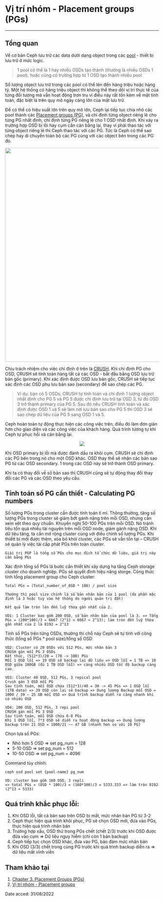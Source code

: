 # Vị trí nhóm - Placement groups (PGs)
---
## Tổng quan
Về cơ bản Ceph lưu trữ các data dưới dạng object trong các [pool](https://access.redhat.com/documentation/en-us/red_hat_ceph_storage/3/html/storage_strategies_guide/pools-1) - thiết bị lưu trữ ở mức logic.
> 1 pool có thể là 1 hay nhiều OSDs tạo thành (thường là nhiều OSDs 1 pool), hoặc cũng có trường hợp từ 1 OSD tạo thành nhiều pool.

Số lượng object lưu trữ trong các pool có thể lên đến hàng triệu hoặc hàng tỷ. Một hệ thống có hàng triệu object thì không thể theo dõi vị trí thực tế của từng đối tượng mà vẫn hoạt động trơn tru vì điều này rất tốn kém về mặt tính toán, đặc biệt là trên quy mô ngày càng lớn của mặt lưu trữ. 

Để có thể có hiệu suất lớn trên quy mô lớn, Ceph lại tiếp tục chia nhỏ các pool thành các [Placement groups (PG)](https://access.redhat.com/documentation/en-us/red_hat_ceph_storage/3/html/storage_strategies_guide/placement_groups_pgs), và chỉ định từng object riêng lẻ cho từng PG nhất định, chỉ định từng PG riêng lẻ cho 1 OSD nhất định. Khi xảy ra trường hợp OSD bị lỗi hay cụm cần cân bằng lại, thay vì phải thao tác với từng object riêng lẻ thì Ceph thao tác với các PG. Tức là Ceph có thể sao chép hay di chuyển toàn bộ các PG cùng với các object bên trong các PG đó.

<p align="center">
  <img src="https://user-images.githubusercontent.com/79830542/187576791-b3ea251e-2be9-4d2b-8297-8fe568be077b.png" width="700">
</p>

Chịu trách nhiệm cho việc chỉ định ở trên là [CRUSH](https://docs.ceph.com/en/quincy/rados/operations/crush-map/). Khi chỉ định PG cho OSD, CRUSH sẽ tính toán hàng tất cả các OSD - bắt đầu bằng OSD lưu trữ bản gốc (primary). Khi xác định được OSD lưu bản gốc, CRUSH sẽ tiếp tục xác định các OSD phụ lưu bản sao (secondary) để sao chép các PG. 
>Ví dụ: bạn có 5 OSDs, CRUSH tự tính toán và chỉ định 1 lượng object nhất định cho PG 5 và PG 5 được chỉ định lưu trữ tại OSD 3, từ đó OSD 3 trở thành primary của PG 5. Sau đó nếu CRUSH tính toán và xác định được OSD 1 và 5 sẽ làm nơi lưu bản sao cho PG 5 thì OSD 3 sẽ sao chép dữ liệu của PG 5 sang OSD 1 và 5.

Ceph hoàn toàn tự động thực hiện các công việc trên, điều đó làm đơn giản hơn cho giao diện và các công việc của khách hàng. Quá trình tương tự khi Ceph tự phục hồi và cân bằng lại.

<p align="center">
  <img src="https://user-images.githubusercontent.com/79830542/187582878-92b1db7c-5c8c-48c1-ac5d-d74780ffe24b.png" width="">
</p>

Khi OSD primary bị lỗi mà được đánh dấu ra khỏi cụm. CRUSH sẽ chỉ định các PG bên trong nó cho một OSD khác. OSD thay thế sẽ nhận các bản sao PG từ các OSD secondary. 1 trong các OSD này sẽ trở thành OSD primary.

Khi ta có thay đổi về số bản sao thì CRUSH cũng sẽ tự động thay đổi thay đổi các PG và các OSD theo yêu cầu.

##	Tính toán số PG cần thiết - Calculating PG numbers

Số lượng PGs trong cluster cần được tính toán tỉ mỉ. Thông thường, tăng số lượng PGs trong cluster sẽ giảm bớt gánh nặng trên mỗi OSD, nhưng cần xem xét theo quy chuẩn. Khuyến nghị 50-100 PGs trên mỗi OSD. Nó tránh tiêu tốn quá nhiều tài nguyên trên mỗi OSD node, giảm gánh nặng OSD. Khi dữ liệu tăng, ta cần mở rộng cluster cùng với điều chỉnh số lượng PGs. Khi thiếtt bị mới được thêm, xóa bỏ khỏi cluster, các PGs sẽ vẫn tồn tại – CRUSH sẽ quản lý việc tài cấp phát PGs trên toàn cluster.

```
Giái trị PGP là tổng số PGs cho mục đích tổ chức dữ liệu, giá trị này cần bằng PGs
```

Xác định tổng số PGs là bước cần thiết khi xây dựng hạ tầng Ceph storage cluster cho doanh nghiệp. PGs sẽ quyết đinh hiệu năng storge. Công thức tính tổng placement group cho Ceph cluster:
```
Total PGs = (Total_number_of_OSD * 100) / pool size

Thường thì pool size chính là số bản nhân bản của 1 pool (đa phần mặc định là 3 hoặc tuỳ vào hệ thống do người quản trị đặt)

Kết quả làm tròn lên đến luỹ thừa gần nhất của 2.
```


```
VD1: 1 Cluster bao gồm 200 OSD, số bản nhân bản của pool là 3. => Tổng PGs = (200*100)/3 = 6667 (2^12 < 6667 < 2^13); làm tròn đến luỹ thừa gần nhất của 2 là 8192 = 2^13
```

Tính số PGs trên từng OSDs, thường thì chỗ này Ceph sẽ tự tính với công thức (tổng số PGs * pool size)/tổng số OSD
```
VD2: Cluster có 20 OSDs với 512 PGs, mức nhân bản 3
CRUSH gán mỗi PG 3 OSDs
Kết thúc, (512*3)/20 = (70 -> 100) PGs
Mỗi 1 OSD lỗi => 19 OSD sẽ backup lại dữ liêu => OSD lỗi = 1 TB => 10 OSD giữa 100GB (đủ 1 TB OSD lỗi) => càng nhiều OSD tốc độ backup càng cao.

VD3: Cluster 40 OSD, 512 PGs, 3 repical pool
Crush gán 3 OSD mỗi PG
Sau tính toán, mỗi OSD chứa (512*3)/40 = 30 -> 45 PGs => 1 OSD lỗi (1TB data) => 39 OSD còn lại sẽ backup => Dung lượng Backup mỗi OSD = 1000 / 39 ~ 25 GB mỗi OSD => Quá trình backup diễn ra càng nhanh khi có nhiều OSD

VD4: 200 OSD, 512 PGs, 3 repi pool
CRUSH gán mỗi PG 3 OSD
Sau tính toán, mỗi OSD chứa 6-8 PGs
Khi 1 OSD lỗi, 7*3 OSD sẽ diễn ra hoạt động backup => Dung lượng backup trên 21 OSD = 1000/21 ~~ 47 GB (nhanh hơn so với 10 PG)
```
Chọn lựa số PGs:
- Nhỏ hơn 5 OSD => set pg_num = 128
- 5-10 OSD => set pg_num = 512
- 10-50 OSD => set pg_num = 4096

Command tùy chỉnh:
```
ceph osd pool set {pool-name} pg_num
```

```
VD: cluster bao gồm 160 OSD, 3 repli
=> total PGs = (OSD * 100)/3 = (160*100)/3 = 5333.333 => làm tròn 8192 (2^13 > 5333)
```

## Quá trình khắc phục lỗi:
1. Khi OSD lỗi, tất cả bản sao trên OSD bị mất, mức nhân bản PG từ 3-2
2. Ceph thực hiện quá trình khôi phục, PG sẽ chọn OSD mới, đưa vào PGs, thực hiện quá trình nhân bản
3. Trường hợp xấu, OSD thứ trong PGs chết (chết 2/3) trước khi OSD được đừa vào cụm => Dữ liệu nguy hiểm (chỉ còn 1 bản backup)
4. Ceph tiếp tục chọn OSD khác, đưa vào PG, bảo đảm mức nhân bản
5. Khi OSD (3/3) chết trong cùng PG trước khi quá trình backup diễn ra => dữ liệu mất vĩnh viễn


## Tham khảo tại
1. [Chapter 3. Placement Groups (PGs)](https://access.redhat.com/documentation/en-us/red_hat_ceph_storage/3/html/storage_strategies_guide/placement_groups_pgs#pg_count)
2. [Vị trí nhóm - Placement groups](https://github.com/lacoski/khoa-luan/blob/master/Ceph/ceph-inside.md#v%E1%BB%8B-tr%C3%AD-nh%C3%B3m---placement-groups)

Date acced: 31/08/2022
